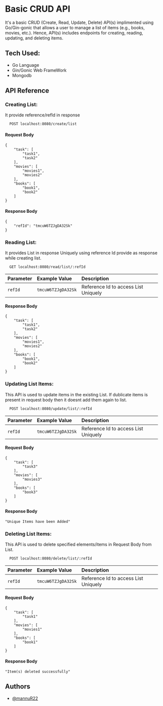
# Basic CRUD API

It's a basic CRUD (Create, Read,
Update, Delete) API(s) implimented using Go/Gin-gonic that allows a user to manage a list of items (e.g., books,
movies, etc.). 
Hence, API(s) includes endpoints for creating, reading, updating, and deleting
items.




## Tech Used:

 - Go Language
 - Gin/Gonic Web FrameWork
 - Mongodb


## API Reference

 ### Creating List:
It provide reference/refId in response

```http
  POST localhost:8080/create/list
```
#### Request Body
```
{
    "task": [
        "task1",
        "task2"
    ],
    "movies": [
        "movies1",
        "movies2"
    ],
    "books": [
        "book1",
        "book2"
    ]    
}
```
#### Response Body
```
{
    "refId": "tmcuW6TZJgDA32Sk"
}
```

 ### Reading List:
It provides List in response Uniquely using reference Id provide as response while creating list.

```http
  GET localhost:8080/read/list/:refId
```
| Parameter | Example Value     | Description                       |
| :-------- | :------- | :-------------------------------- |
| `refId`      | `tmcuW6TZJgDA32Sk` | Reference Id to access List Uniquely |



#### Response Body
```
{
    "task": [
        "task1",
        "task2"
    ],
    "movies": [
        "movies1",
        "movies2"
    ],
    "books": [
        "book1",
        "book2"
    ]    
}
```


 ### Updating List Items:
This API is used to update items in the existing List.
If dublicate items is present in request body then it doesnt add them again to list.

```http
  POST localhost:8080/update/list/:refId
```

| Parameter | Example Value     | Description                       |
| :-------- | :------- | :-------------------------------- |
| `refId`      | `tmcuW6TZJgDA32Sk` | Reference Id to access List Uniquely |

#### Request Body
```
{
    "task": [
        "task3"
    ],
    "movies": [
        "movies3"
    ],
    "books": [
        "book3"
    ]    
}
```
#### Response Body
```
"Unique Items have been Added"
```


### Deleting List Items:
This API is used to delete specified elements/items in Request Body from List.

```http
  POST localhost:8080/delete/list/:refId
```
| Parameter | Example Value     | Description                       |
| :-------- | :------- | :-------------------------------- |
| `refId`      | `tmcuW6TZJgDA32Sk` | Reference Id to access List Uniquely |

#### Request Body
```
{
    "task": [
        "task1"
    ],
    "movies": [
        "movies1"
    ],
    "books": [
        "book1"
    ]    
}
```
#### Response Body
```
"Item(s) deleted successfully"
```




## Authors

- [@mannuR22](https://www.github.com/mannuR22)

